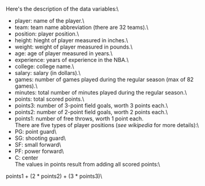 Here's the description of the data variables:\

* player: name of the player.\
* team: team name abbreviation (there are 32 teams).\
* position: player position.\
* height: hieght of player measured in inches.\
* weight: weight of player measured in pounds.\
* age: age of player measured in years.\
* experience: years of experience in the NBA.\
* college: college name.\
* salary: salary (in dollars).\
* games: number of games played during the regular season (max of 82 games).\
* minutes: total number of minutes played during the regular season.\
* points: total scored points.\
* points3: number of 3-point field goals, worth 3 points each.\
* points2: number of 2-point field goals, worth 2 points each.\
* points1: number of free throws, worth 1 point each.\
There are five types of player positions (*see wikipedia* for more details):\
* PG: point guard\
* SG: shooting guard\
* SF: small forward\
* PF: power forward\
* C: center\
The values in points result from adding all scored points:\

points1 + (2 * points2) + (3 * points3)\
